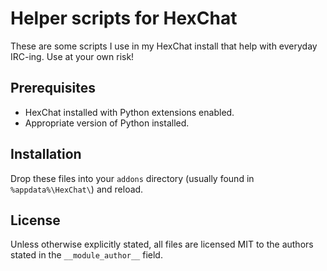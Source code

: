 Helper scripts for HexChat
============

These are some scripts I use in my HexChat install that help with everyday IRC-ing. Use at your own risk!

Prerequisites
------
* HexChat installed with Python extensions enabled.
* Appropriate version of Python installed.

Installation
------
Drop these files into your `addons` directory (usually found in `%appdata%\HexChat\`) and reload.

License
------
Unless otherwise explicitly stated, all files are licensed MIT to the authors stated in the `__module_author__` field.